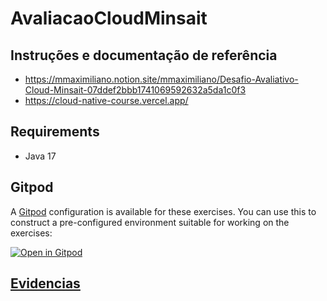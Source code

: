 # AvaliacaoCloudMinsait
## Instruções e documentação de referência 
- https://mmaximiliano.notion.site/mmaximiliano/Desafio-Avaliativo-Cloud-Minsait-07ddef2bbb1741069592632a5da1c0f3
- https://cloud-native-course.vercel.app/
## Requirements

- Java 17 

## Gitpod

A [Gitpod](https://gitpod.io/) configuration is available for these exercises. You can use this to construct a pre-configured environment suitable for working on the exercises:

[![Open in Gitpod](https://gitpod.io/button/open-in-gitpod.svg)](https://gitpod.io/#https://github.com/asilvame/AvaliacaoCloudMinsait)

## [Evidencias](./evidencias/README.md )
